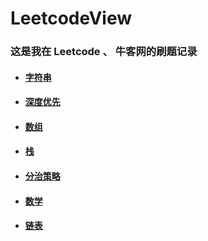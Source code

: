 # LeetcodeView

### 这是我在 Leetcode 、 牛客网的刷题记录

- #### [字符串](字符串.md)

- #### [深度优先](深度优先.md)

- #### [数组](数组.md)

- #### [栈](栈.md)

- #### [分治策略](分治策略.md)

- #### [数学](数学.md)

- #### [链表](链表.md)

